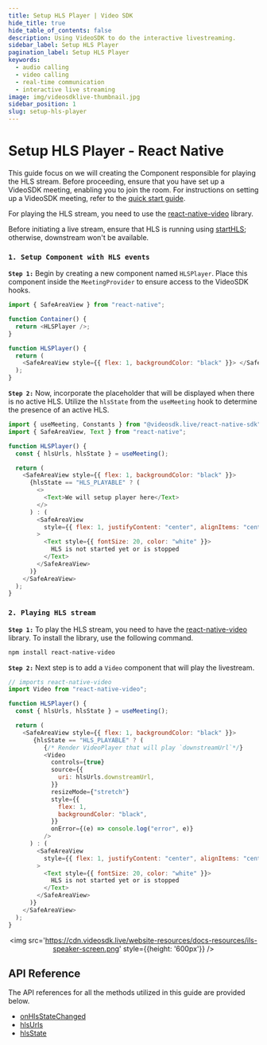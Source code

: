 ```yaml
---
title: Setup HLS Player | Video SDK
hide_title: true
hide_table_of_contents: false
description: Using VideoSDK to do the interactive livestreaming.
sidebar_label: Setup HLS Player
pagination_label: Setup HLS Player
keywords:
  - audio calling
  - video calling
  - real-time communication
  - interactive live streaming
image: img/videosdklive-thumbnail.jpg 
sidebar_position: 1 
slug: setup-hls-player
---
```


# Setup HLS Player - React Native

This guide focus on we will creating the Component responsible for playing the HLS stream.
Before proceeding, ensure that you have set up a VideoSDK meeting, enabling you to join the room. For instructions on setting up a VideoSDK meeting, refer to the [quick start guide](../../video-and-audio-calling-api-sdk//quick-start.md).

For playing the HLS stream, you need to use the [react-native-video](https://www.npmjs.com/package/react-native-video) library.

Before initiating a live stream, ensure that HLS is running using [startHLS](./start-hls); otherwise, downstream won't be available.

### `1. Setup Component with HLS events`

**`Step 1:`** Begin by creating a new component named `HLSPlayer`. Place this component inside the `MeetingProvider` to ensure access to the VideoSDK hooks.

```js
import { SafeAreaView } from "react-native";

function Container() {
  return <HLSPlayer />;
}

function HLSPlayer() {
  return (
    <SafeAreaView style={{ flex: 1, backgroundColor: "black" }}> </SafeAreaView>
  );
}
```

**`Step 2:`** Now, incorporate the placeholder that will be displayed when there is no active HLS. Utilize the `hlsState` from the `useMeeting` hook to determine the presence of an active HLS.

```js
import { useMeeting, Constants } from "@videosdk.live/react-native-sdk";
import { SafeAreaView, Text } from "react-native";

function HLSPlayer() {
  const { hlsUrls, hlsState } = useMeeting();

  return (
    <SafeAreaView style={{ flex: 1, backgroundColor: "black" }}>
      {hlsState == "HLS_PLAYABLE" ? (
        <>
          <Text>We will setup player here</Text>
        </>
      ) : (
        <SafeAreaView
          style={{ flex: 1, justifyContent: "center", alignItems: "center" }}
        >
          <Text style={{ fontSize: 20, color: "white" }}>
            HLS is not started yet or is stopped
          </Text>
        </SafeAreaView>
      )}
    </SafeAreaView>
  );
}
```

### `2. Playing HLS stream`

**`Step 1:`** To play the HLS stream, you need to have the  [react-native-video](https://www.npmjs.com/package/react-native-video) library. To install the library, use the following command.

```bash
npm install react-native-video
```

**`Step 2:`** Next step is to add a `Video` component that will play the livestream.

```js
// imports react-native-video
import Video from "react-native-video";

function HLSPlayer() {
  const { hlsUrls, hlsState } = useMeeting();

  return (
    <SafeAreaView style={{ flex: 1, backgroundColor: "black" }}>
       {hlsState == "HLS_PLAYABLE" ? (
          {/* Render VideoPlayer that will play `downstreamUrl`*/}
          <Video
            controls={true}
            source={{
              uri: hlsUrls.downstreamUrl,
            }}
            resizeMode={"stretch"}
            style={{
              flex: 1,
              backgroundColor: "black",
            }}
            onError={(e) => console.log("error", e)}
          />
      ) : (
        <SafeAreaView
          style={{ flex: 1, justifyContent: "center", alignItems: "center" }}
        >
          <Text style={{ fontSize: 20, color: "white" }}>
            HLS is not started yet or is stopped
          </Text>
        </SafeAreaView>
      )}
    </SafeAreaView>
  );
}
```

<center>

<img src='https://cdn.videosdk.live/website-resources/docs-resources/ils-speaker-screen.png' style={{height: '600px'}} />

</center>

## API Reference

The API references for all the methods utilized in this guide are provided below.

- [onHlsStateChanged](/react-native/api/sdk-reference/use-meeting/events#onhlsstatechanged)
- [hlsUrls](/react-native/api/sdk-reference/use-meeting/properties#hlsurls)
- [hlsState](/react-native/api/sdk-reference/use-meeting/properties#hlsstate)

